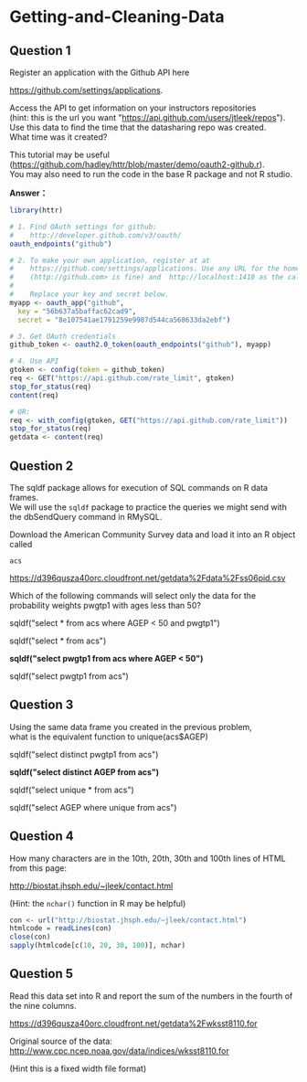 # Getting-and-Cleaning-Data
## Question 1
Register an application with the Github API here 

<https://github.com/settings/applications>.   

Access the API to get information on your instructors repositories   
(hint: this is the url you want "<https://api.github.com/users/jtleek/repos>").   
Use this data to find the time that the datasharing repo was created.   
What time was it created?  

This tutorial may be useful (<https://github.com/hadley/httr/blob/master/demo/oauth2-github.r>).  
You may also need to run the code in the base R package and not R studio.

**Answer：**
```R
library(httr)

# 1. Find OAuth settings for github:
#    http://developer.github.com/v3/oauth/
oauth_endpoints("github")

# 2. To make your own application, register at at
#    https://github.com/settings/applications. Use any URL for the homepage URL
#    (http://github.com> is fine) and  http://localhost:1410 as the callback url
#
#    Replace your key and secret below.
myapp <- oauth_app("github",
  key = "56b637a5baffac62cad9",
  secret = "8e107541ae1791259e9987d544ca568633da2ebf")

# 3. Get OAuth credentials
github_token <- oauth2.0_token(oauth_endpoints("github"), myapp)

# 4. Use API
gtoken <- config(token = github_token)
req <- GET("https://api.github.com/rate_limit", gtoken)
stop_for_status(req)
content(req)

# OR:
req <- with_config(gtoken, GET("https://api.github.com/rate_limit"))
stop_for_status(req)
getdata <- content(req)

```


## Question 2
The sqldf package allows for execution of SQL commands on R data frames.   
We will use the `sqldf` package to practice the queries we might send with the dbSendQuery command in RMySQL.

Download the American Community Survey data and load it into an R object called

```
acs
```
<https://d396qusza40orc.cloudfront.net/getdata%2Fdata%2Fss06pid.csv>

Which of the following commands will select only the data for the probability weights 
pwgtp1 with ages less than 50?


sqldf("select * from acs where AGEP < 50 and pwgtp1")

sqldf("select * from acs")

**sqldf("select pwgtp1 from acs where AGEP < 50")**

sqldf("select pwgtp1 from acs")



## Question 3
Using the same data frame you created in the previous problem,  
what is the equivalent function to unique(acs$AGEP)

sqldf("select distinct pwgtp1 from acs")

**sqldf("select distinct AGEP from acs")**

sqldf("select unique * from acs")

sqldf("select AGEP where unique from acs")

## Question 4
How many characters are in the 10th, 20th, 30th and 100th lines of HTML from this page:

<http://biostat.jhsph.edu/~jleek/contact.html>

(Hint: the `nchar()` function in R may be helpful)

```r
con <- url("http://biostat.jhsph.edu/~jleek/contact.html")
htmlcode = readLines(con)
close(con)
sapply(htmlcode[c(10, 20, 30, 100)], nchar)
```

## Question 5
Read this data set into R and report the sum of the numbers in the fourth of the nine columns.

<https://d396qusza40orc.cloudfront.net/getdata%2Fwksst8110.for>

Original source of the data: <http://www.cpc.ncep.noaa.gov/data/indices/wksst8110.for>

(Hint this is a fixed width file format)
